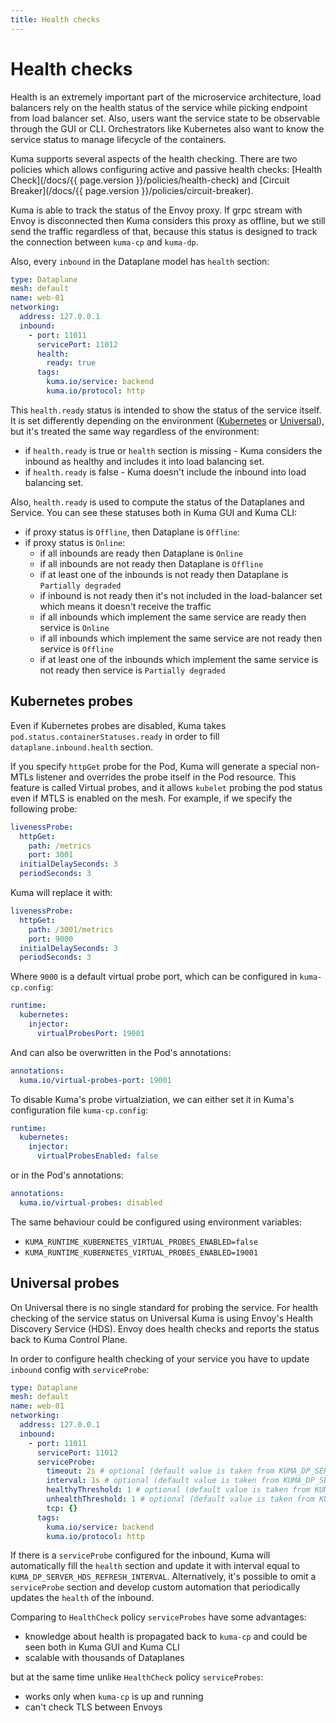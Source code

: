 ```yaml
---
title: Health checks
---
```

# Health checks

Health is an extremely important part of the microservice architecture, load balancers rely on the 
health status of the service while picking endpoint from load balancer set. Also, users want the service state to be 
observable through the GUI or CLI. Orchestrators like Kubernetes also want to know the service status to manage 
lifecycle of the containers. 

Kuma supports several aspects of the health checking. There are two policies which allows configuring active and passive
health checks:
[Health Check](/docs/{{ page.version }}/policies/health-check) and [Circuit Breaker](/docs/{{ page.version }}/policies/circuit-breaker).

Kuma is able to track the status of the Envoy proxy. If grpc stream with Envoy is disconnected then Kuma considers this 
proxy as offline, but we still send the traffic regardless of that, because this status is designed to track the connection
between `kuma-cp` and `kuma-dp`. 

Also, every `inbound` in the Dataplane model has `health` section:

```yaml
type: Dataplane
mesh: default
name: web-01
networking:
  address: 127.0.0.1
  inbound:
    - port: 11011
      servicePort: 11012
      health:
        ready: true
      tags:
        kuma.io/service: backend
        kuma.io/protocol: http
```

This `health.ready` status is intended to show the status of the service itself. It is set differently depending on 
the environment ([Kubernetes](#kubernetes-probes) or [Universal](#universal-probes)), but it's treated the same way 
regardless of the environment:

- if `health.ready` is true or `health` section is missing - Kuma considers the inbound as healthy and includes it 
  into load balancing set.
- if `health.ready` is false -  Kuma doesn't include the inbound into load balancing set.

Also, `health.ready` is used to compute the status of the Dataplanes and Service. You can see these statuses both in Kuma GUI and Kuma CLI:

- if proxy status is `Offline`, then Dataplane is `Offline`:
- if proxy status is `Online`:
  - if all inbounds are ready then Dataplane is `Online`
  - if all inbounds are not ready then Dataplane is `Offline`
  - if at least one of the inbounds is not ready then Dataplane is `Partially degraded` 
  - if inbound is not ready then it's not included in the load-balancer set which means it doesn't receive the traffic
  - if all inbounds which implement the same service are ready then service is `Online`
  - if all inbounds which implement the same service are not ready then service is `Offline`
  - if at least one of the inbounds which implement the same service is not ready then service is `Partially degraded`

## Kubernetes probes

Even if Kubernetes probes are disabled, Kuma takes `pod.status.containerStatuses.ready` in order to fill `dataplane.inbound.health` section.

If you specify `httpGet` probe for the Pod, Kuma will generate a special non-MTLs listener and overrides the probe itself in 
the Pod resource. This feature is called Virtual probes, and it allows `kubelet` probing the pod status even if MTLS is enabled on the mesh. 
For example, if we specify the following probe:

```yaml
livenessProbe:
  httpGet:
    path: /metrics
    port: 3001
  initialDelaySeconds: 3
  periodSeconds: 3
```

Kuma will replace it with:

```yaml
livenessProbe:
  httpGet:
    path: /3001/metrics
    port: 9000
  initialDelaySeconds: 3
  periodSeconds: 3
```

Where `9000` is a default virtual probe port, which can be configured in `kuma-cp.config`:

```yaml
runtime:
  kubernetes:
    injector:
      virtualProbesPort: 19001
```
And can also be overwritten in the Pod's annotations:

```yaml
annotations:
  kuma.io/virtual-probes-port: 19001
```

To disable Kuma's probe virtualziation, we can either set it in Kuma's configuration file `kuma-cp.config`:

```yaml
runtime:
  kubernetes:
    injector:
      virtualProbesEnabled: false
```

or in the Pod's annotations:

```yaml
annotations:
  kuma.io/virtual-probes: disabled
```

The same behaviour could be configured using environment variables: 

- `KUMA_RUNTIME_KUBERNETES_VIRTUAL_PROBES_ENABLED=false`
- `KUMA_RUNTIME_KUBERNETES_VIRTUAL_PROBES_ENABLED=19001`


## Universal probes

On Universal there is no single standard for probing the service. For health checking of the service status on
Universal Kuma is using Envoy's Health Discovery Service (HDS). Envoy does health checks and reports the status back to Kuma Control Plane.

In order to configure health checking of your service you have to update `inbound` config with `serviceProbe`:

```yaml
type: Dataplane
mesh: default
name: web-01
networking:
  address: 127.0.0.1
  inbound:
    - port: 11011
      servicePort: 11012
      serviceProbe:
        timeout: 2s # optional (default value is taken from KUMA_DP_SERVER_HDS_CHECK_TIMEOUT)
        interval: 1s # optional (default value is taken from KUMA_DP_SERVER_HDS_CHECK_INTERVAL)
        healthyThreshold: 1 # optional (default value is taken from KUMA_DP_SERVER_HDS_CHECK_HEALTHY_THRESHOLD)
        unhealthThreshold: 1 # optional (default value is taken from KUMA_DP_SERVER_HDS_CHECK_UNHEALTHY_THRESHOLD)
        tcp: {}
      tags:
        kuma.io/service: backend
        kuma.io/protocol: http
```

If there is a `serviceProbe` configured for the inbound, Kuma will automatically fill the `health` section and update it 
with interval equal to `KUMA_DP_SERVER_HDS_REFRESH_INTERVAL`. Alternatively, it's possible to omit a `serviceProbe` section and develop custom
automation that periodically updates the `health` of the inbound.

Comparing to `HealthCheck` policy `serviceProbes` have some advantages:
- knowledge about health is propagated back to `kuma-cp` and could be seen both in Kuma GUI and Kuma CLI
- scalable with thousands of Dataplanes

but at the same time unlike `HealthCheck` policy `serviceProbes`:
- works only when `kuma-cp` is up and running
- can't check TLS between Envoys
